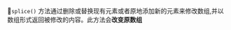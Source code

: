 `splice()` 方法通过删除或替换现有元素或者原地添加新的元素来修改数组,并以数组形式返回被修改的内容。此方法会**改变原数组**


```js


```
<!--stackedit_data:
eyJoaXN0b3J5IjpbMTEyNjc4ODIxNl19
-->